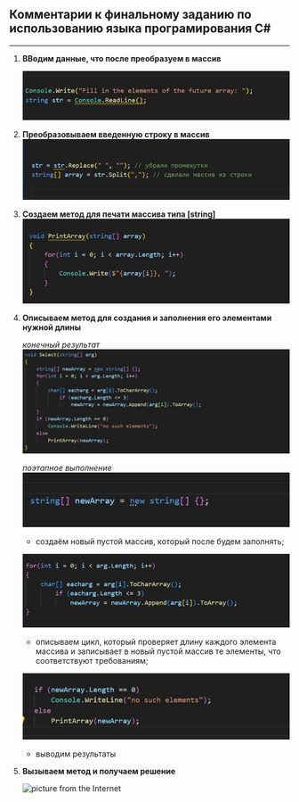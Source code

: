 ## Комментарии к финальному заданию по использованию языка програмирования C#
-------------------------------------

1. **ВВодим данные, что после преобразуем в массив**

    ![photo_1 :](images\photo_1.jpg)

2. **Преобразовываем введенную строку в массив**
    ![photo_2 :](images\photo_2.jpg)

3. **Создаем метод для печати массива типа [string]**
    ![photo_3 :](images\photo_3.jpg)

4. **Описываем метод для создания и заполнения его элементами нужной длины**

    *конечный результат*
    ![photo_4 :](images\photo_4.jpg)

    *поэтапное выполнение*
    ![photo_4.1 :](images\photo_4.1.jpg)
    * создаём новый пустой массив, который после будем заполнять;
    
    ![photo_4.2 :](images\photo_4.2.jpg)
    * описываем цикл, который проверяет длину каждого элемента массива и записывает в новый пустой массив те элементы, что соответствуют требованиям;

    ![photo_4.3 :](images\photo_4.3.jpg)
    * выводим результаты 
5. **Вызываем метод и получаем решение**

    ![picture from the Internet](https://kartinki.pics/pics/uploads/posts/2022-07/1657221252_10-kartinkin-net-p-kot-za-kompom-art-krasivo-13.jpg)